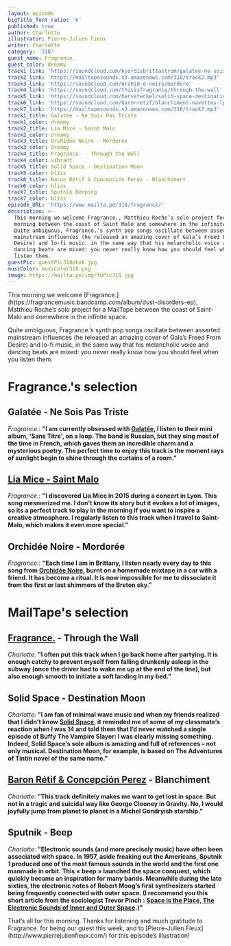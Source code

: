 ```yaml
---
layout: episode
bigTitle_font_ratio: '6'
published: true
author: Charlotte
illustrator: Pierre-Julien Fieux
writer: Charlotte
category: '318'
guest_name: Fragrance.
guest_color: dreamy
track1_link: 'https://soundcloud.com/hjordisbrittastrom/galatee-ne-sois-pas-triste'
track2_link: 'https://mailtapesounds.s3.amazonaws.com/318/track2.mp3'
track3_link: 'https://soundcloud.com/orchid-e-noire/mordore'
track4_link: 'https://soundcloud.com/thisisfragrance/through-the-wall'
track5_link: 'https://soundcloud.com/herveteckel/solid-space-destination-moon'
track6_link: 'https://soundcloud.com/baronretif/blanchiment-navettes-lp-out-now-link-in-description'
track7_link: 'https://mailtapesounds.s3.amazonaws.com/318/track7.mp3'
track1_title: Galatée - Ne Sois Pas Triste
track1_color: dreamy
track2_title: Lia Mice - Saint Malo
track2_color: dreamy
track3_title: Orchidée Noire - Mordorée
track3_color: dreamy
track4_title: Fragrance. - Through the Wall
track4_color: vibrant
track5_title: Solid Space - Destination Moon
track5_color: bliss
track6_title: Baron Rétif & Concepción Perez - Blanchiment
track6_color: bliss
track7_title: Sputnik Beeping
track7_color: bliss
episode_URL: 'https://www.mailta.pe/318/fragrance/'
description: >-
  This morning we welcome Fragrance., Matthieu Roche’s solo project for a Sunday
  morning between the coast of Saint Malo and somewhere in the infinite space. 
  Quite ambiguous, Fragrance.’s synth pop songs oscillate between asserted
  mainstream influences (he released an amazing cover of Gala’s Freed From
  Desire) and lo-fi music, in the same way that his melancholic voice and
  dancing beats are mixed: you never really know how you should feel when you
  listen them.
guestPic: guestPic318okok.jpg
musiColor: musiColor318.png
image: https://mailta.pe/img/fbPic318.jpg
---
```

<p id="introduction">This morning we welcome [Fragrance.](https://fragrancemusic.bandcamp.com/album/dust-disorders-ep), Matthieu Roche’s solo project for a MailTape between the coast of Saint-Malo and somewhere in the infinite space.</p>
<p>Quite ambiguous, Fragrance.’s synth pop songs oscillate between asserted mainstream influences (he released an amazing cover of Gala’s Freed From Desire) and lo-fi music, in the same way that his melancholic voice and dancing beats are mixed: you never really know how you should feel when you listen them.</p>


# Fragrance.'s selection

## Galatée - Ne Sois Pas Triste
_Fragrance._: **"**I am currently obsessed with [Galatée](https://www.facebook.com/galateegalateegalatee/), I listen to their mini album, 'Sans Titre', on a loop. The band is Russian, but they sing most of the time in French, which gaves them an incredible charm and a mysterious poetry. The perfect time to enjoy this track is the moment rays of sunlight begin to shine through the curtains of a room.**"**

## [Lia Mice - Saint Malo](https://liamice.bandcamp.com/)
_Fragrance._: **"**I discovered Lia Mice in 2015 during a concert in Lyon. This song mesmerized me. I don’t know its story but it evokes a lot of images, so its a perfect track to play in the morning if you want to inspire a creative atmosphere. I regularly listen to this track when I travel to Saint-Malo, which makes it even more special.**"**

## Orchidée Noire - Mordorée
_Fragrance._: **"**Each time I am in Brittany, I listen nearly every day to this song from [Orchidée Noire](https://orchideenoire.bandcamp.com/), burnt on a homemade mixtape in a car with a friend. It has become a ritual. It is now impossible for me to dissociate it from the first or last shimmers of the Breton sky.**"**


# MailTape's selection

## [Fragrance.](https://fragrancemusic.bandcamp.com/) - Through the Wall
_Charlotte_: **"**I often put this track when I go back home after partying. It is enough catchy to prevent myself from falling drunkenly asleep in the subway (once the driver had to wake me up at the end of the line), but also enough smooth to initiate a soft landing in my bed.**"**

## Solid Space - Destination Moon
_Charlotte_: **"**I am fan of minimal wave music and when my friends realized that I didn’t know [Solid Space](https://solid-space.bandcamp.com/), it reminded me of some of my classmate’s reaction when I was 14 and told them that I’d never watched a single episode of Buffy The Vampire Slayer: I was clearly missing something. Indeed, Solid Space’s sole album is amazing and full of references – not only musical. Destination Moon, for example, is based on The Adventures of Tintin novel of the same name.**"**

## [Baron Rétif & Concepción Perez](https://brcp.bandcamp.com/) - Blanchiment
_Charlotte_: **"**This track definitely makes me want to get lost in space. But not in a tragic and suicidal way like George Clooney in Gravity. No, I would joyfully jump from planet to planet in a Michel Gondryish starship.**"**

## Sputnik - Beep
_Charlotte_: **"**Electronic sounds (and more precisely music) have often been associated with space. In 1957, aside freaking out the Americans, Sputnik 1 produced one of the most famous sounds in the world and the first one manmade in orbit. This « beep » launched the space conquest, which quickly became an inspiration for many bands. Meanwhile during the late sixties, the electronic notes of Robert Moog’s first synthesizers started being frequently connected with outer space. (I recommend you this short article from the sociologist Trevor Pinch : [Space is the Place, The Electronic Sounds of Inner and Outer Space](https://www.researchcatalogue.net/view/108499/108500).)**"**

<p id="outroduction">That’s all for this morning. Thanks for listening and much gratitude to Fragrance. for being our guest this week, and to [Pierre-Julien Fieux](http://www.pierrejulienfieux.com/) for this episode’s illustration!</p>
